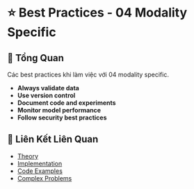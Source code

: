 # ⭐ Best Practices - 04 Modality Specific

## 🎯 Tổng Quan

Các best practices khi làm việc với 04 modality specific.

- **Always validate data**
- **Use version control**
- **Document code and experiments**
- **Monitor model performance**
- **Follow security best practices**

## 🔗 Liên Kết Liên Quan

- [Theory](./THEORY_04_modality_specific.md)
- [Implementation](./IMPLEMENTATION_04_modality_specific.md)
- [Code Examples](./CODE_EXAMPLES_04_modality_specific.md)
- [Complex Problems](./COMPLEX_PROBLEMS.md)
